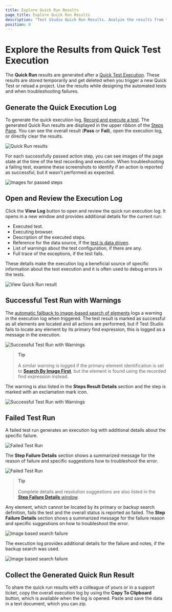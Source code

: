```yaml
---
title: Explore Quick Run Results
page_title: Explore Quick Run Results
description: "Test Studio Quick Run Results. Analyze the results from test run. Failing Test Studio test. Unable to find element. Warning in the execution log. Test Studio Execution log."
position: 0
---
```

# Explore the Results from Quick Test Execution

The __Quick Run__ results are generated after a <a href="/automated-tests/test-execution/quick-execution#execution-timeouts" target="_blank">Quick Test Execution</a>. These results are stored temporarily and get deleted when you trigger a new Quick Test or reload a project. Use the results while designing the automated tests and when troubleshooting failures.

## Generate the Quick Execution Log

To generate the quick execution log, <a href="/getting-started/first-project#test-recording" target="_blank">Record and execute a test</a>. The generated Quick Run results are displayed in the upper ribbon of the <a href="/features/test-maintenance/steps-pane" target="_blank">Steps Pane</a>. You can see the overall result (**Pass** or **Fail**), open the execution log, or directly clear the results.

![Quick Run results][1]

For each successfully passed action step, you can see images of the page state at the time of the test recording and execution. When troubleshooting a failing test, examine these screenshots to identify if an action is reported as successful, but it wasn't performed as expected.

![Images for passed steps][1a]

## Open and Review the Execution Log

Click the **View Log** button to open and review the quick run execution log. It opens in a new window and provides additional details for the current run:

- Executed test.
- Executing browser.
- Description of the executed steps.
- Reference for the data source, if the <a href="/automated-tests/data-drive-test/what-is-ddt" target="_blank">test is data driven</a>.
- List of warnings about the test configuration, if there are any.
- Full trace of the exceptions, if the test fails.

These details make the execution log a beneficial source of specific information about the test execution and it is often used to debug errors in the tests.

![View Quick Run result][2]

## Successful Test Run with Warnings

The <a href="/automated-tests/elements/elements-find-expression#elements-image" target="_blank">automatic fallback to image-based search of elements</a> logs a warning in the execution log when triggered. The test result is marked as successful as all elements are located and all actions are performed, but if Test Studio fails to locate any element by its primary find expression, this is logged as a message in the execution.

![Successful Test Run with Warnings][3]

> __Tip__
> <br>
> <br>
> A similar warning is logged if the primary element identification is set to <a href="/features/project-settings/find-logic" target="_blank">__Search By Image First__</a>, but the element is found using the recorded find expression instead.

The warning is also listed in the __Steps Result Details__ section and the step is marked with an exclamation mark icon.

![Successful Test Run with Warnings][3a]

## Failed Test Run

A failed test run generates an execution log with additional details about the specific failure.

![Failed Test Run][4]

The __Step Failure Details__ section shows a summarized message for the reason of failure and specific suggestions how to troubleshoot the error.

![Failed Test Run][4a]

> __Tip__
> <br>
> <br>
> Complete details and resolution suggestions are also listed in the <a href="/automated-tests/test-results/step-failure-details" target="_blank">__Step Failure Details__ window</a>.

Any element, which cannot be located by its primary or backup search definition, fails the test and the overall status is reported as failed. The __Step Failure Details__ section shows a summarized message for the failure reason and specific suggestions on how to troubleshoot the error.

![Image based search failure][5a]

The execution log provides additional details for the failure and notes, if the backup search was used.

![Image based search failure][5]

## Collect the Generated Quick Run Result

To share the quick run results with a colleague of yours or in a support ticket, copy the overall execution log by using the __Copy To Clipboard__ button, which is available when the log is opened. Paste and save the data in a text document, which you can zip.

[1]: /img/automated-tests/test-results/new-quick-run-results/fig1.png
[1a]: /img/automated-tests/test-results/new-quick-run-results/fig1a.png
[2]: /img/automated-tests/test-results/new-quick-run-results/fig2.png
[3]: /img/automated-tests/test-results/new-quick-run-results/fig3.png
[3a]: /img/automated-tests/test-results/new-quick-run-results/fig3a.png
[4]: /img/automated-tests/test-results/new-quick-run-results/fig4.png
[4a]: /img/automated-tests/test-results/new-quick-run-results/fig4a.png
[5]: /img/automated-tests/test-results/new-quick-run-results/fig5.png
[5a]: /img/automated-tests/test-results/new-quick-run-results/fig5a.png